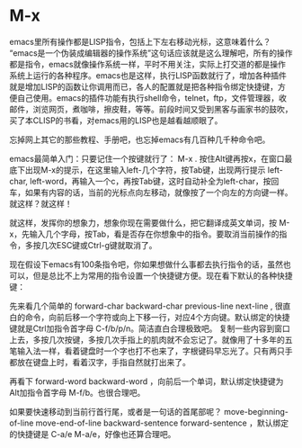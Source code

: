 # M-x

emacs里所有操作都是LISP指令，包括上下左右移动光标，这意味着什么？ “emacs是一个伪装成编辑器的操作系统”这句话应该就是这么理解吧，所有的操作都是指令，emacs就像操作系统一样，平时不用关注，实际上打交道的都是操作系统上运行的各种程序。emacs也是这样，执行LISP函数就行了，增加各种插件就是增加LISP的函数让你调用而已，各人的配置就是把各种指令绑定快捷键，方便自己使用。emacs的插件功能有执行shell命令，telnet，ftp，文件管理器，收邮件，浏览网页，煮咖啡，擦皮鞋，等等。前段时间又受到黑客与画家书的鼓吹，买了本CLISP的书看，对emacs用的LISP也是越看越顺眼了。

忘掉网上其它的那些教程、手册吧，也忘掉emacs有几百种几千种命令吧。

emacs最简单入门：只要记住一个按键就行了： M-x . 按住Alt键再按x，在窗口最底下出现M-x的提示，在这里输入left-几个字符，按Tab键，出现两行提示 left-char, left-word，再输入一个c，再按Tab键，这时自动补全为left-char，按回车，如果有内容的话，当前的光标点向左移动，就像按了一个向左的方向键一样。  就这样？就这样！

就这样，发挥你的想象力，想象你现在需要做什么，把它翻译成英文单词，按 M-x，先输入几个字母，按Tab，看是否存在你想象中的指令。要取消当前操作的指令，多按几次ESC键或Ctrl-g键就取消了。

现在假设下emacs有100条指令吧，你如果想做什么事都去执行指令的话，虽然也可以，但是总比不上为常用的指令设置一个快捷键方便。现在看下默认的各种快捷键：

先来看几个简单的 forward-char  backward-char  previous-line  next-line , 很直白的命令，向前后移一个字符或向上下移一行，对应4个方向键。默认绑定的快捷键就是Ctrl加指令首字母 C-f/b/p/n。简洁直白合理极致吧。 复制一些内容到窗口上去，多按几次按键，多按几次手指上的肌肉就不会忘记了。就像用了十多年的五笔输入法一样，看着键盘时一个字也打不也来了，字根键码早忘光了。只有两只手都放在键盘上时，看着汉字，手指自然就打出来了。

再看下 forward-word  backward-word ，向前后一个单词，默认绑定快捷键为Alt加指令首字母 M-f/b。也很合理吧。

如果要快速移动到当前行首行尾，或者是一句话的首尾部呢？ move-beginning-of-line move-end-of-line  backward-sentence  forward-sentence ，默认绑定的快捷键是 C-a/e  M-a/e，好像也还算合理吧。

